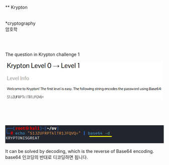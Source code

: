 ** Krypton <br>
<br>
<br>
*cryptography<br>
암호학 


<br>
<br>



The question in Krypton challenge 1 <br>


![image break](/Pictur/Level1/krypton1.png) <br>


<br>
<br>
<br>



![image break](/Pictur/Level1/krypton.2.png) <br>

It can be solved by decoding, which is the reverse of Base64 encoding.<br>
base64 인코딩의 반대로 디코딩하면 됩니다. 
